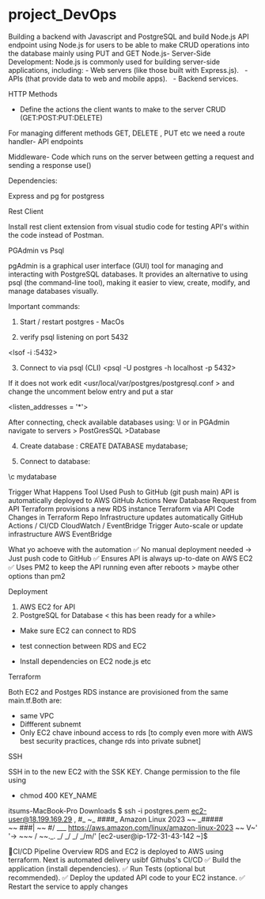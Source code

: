 # project_DevOps

Building a backend with Javascript and PostgreSQL
and build Node.js API endpoint using Node.js  for users to be able to make CRUD operations into the database mainly using PUT and GET
Node.js- Server-Side Development: Node.js is commonly used for building server-side applications, including:
    -  Web servers (like those built with Express.js).   
    - APIs (that provide data to web and mobile apps).   
    - Backend services.    
  

HTTP Methods
- Define the actions the client wants to make to the server CRUD (GET:POST:PUT:DELETE)

For managing different methods GET, DELETE , PUT etc we need a route handler- API endpoints

Middleware- Code which runs on the server between getting a request and sending a response  use()

Dependencies:

Express and pg for postgress

Rest Client

Install rest client extension from visual studio code for testing API's within the code instead of Postman.

PGAdmin vs Psql

pgAdmin is a graphical user interface (GUI) tool for managing and interacting with PostgreSQL databases. It provides an alternative to using psql (the command-line tool), making it easier to view, create, modify, and manage databases visually. 

Important commands:
1. Start / restart postgres - MacOs
<brew services start postgresql>

2. verify psql listening on port 5432

<lsof -i :5432>

3. Connect to via psql (CLI)
<psql -U postgres -h localhost -p 5432>

If it does not work edit <usr/local/var/postgres/postgresql.conf > and change the uncomment below entry and put a star

<listen_addresses = '*'>

After connecting, check available databases using:
\l
or in PGAdmin navigate to servers > PostGresSQL >Database

4. Create database :
CREATE DATABASE mydatabase;

5. Connect to database:

\c mydatabase


Trigger	What Happens	Tool Used
Push to GitHub (git push main)	API is automatically deployed to AWS	GitHub Actions
New Database Request from API	Terraform provisions a new RDS instance	Terraform via API
Code Changes in Terraform Repo	Infrastructure updates automatically	GitHub Actions / CI/CD
CloudWatch / EventBridge Trigger	Auto-scale or update infrastructure	AWS EventBridge

What yo achoeve with the automation
✅ No manual deployment needed → Just push code to GitHub
✅ Ensures API is always up-to-date on AWS EC2
✅ Uses PM2 to keep the API running even after reboots > maybe other options than pm2

Deployment

1. AWS EC2 for API
2. PostgreSQL for Database < this has been ready for a while>

- Make sure EC2 can connect to RDS

- test connection between RDS and EC2
- Install dependencies on EC2 node.js etc

Terraform

Both EC2 and Postges RDS instance are provisioned from the same main.tf.Both are:
- same VPC
- Diffferent subnemt
- Only EC2 chave inbound access to rds
[to comply even more with AWS best security practices, change rds into private subnet]

SSH

SSH in to the new EC2 with the SSK KEY. Change permission to the file using 
- chmod 400 KEY_NAME

itsums-MacBook-Pro Downloads $ ssh -i postgres.pem ec2-user@18.199.169.29
   ,     #_
   ~\_  ####_        Amazon Linux 2023
  ~~  \_#####\
  ~~     \###|
  ~~       \#/ ___   https://aws.amazon.com/linux/amazon-linux-2023
   ~~       V~' '->
    ~~~         /
      ~~._.   _/
         _/ _/
       _/m/'
[ec2-user@ip-172-31-43-142 ~]$ 

🔹CI/CD Pipeline Overview
RDS and EC2 is deployed to AWS using terraform. Next is automated delivery usibf Githubs's CI/CD
✅ Build the application (install dependencies).
✅ Run Tests (optional but recommended).
✅ Deploy the updated API code to your EC2 instance.
✅ Restart the service to apply changes